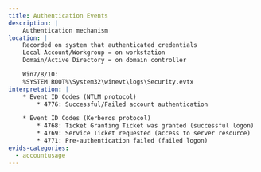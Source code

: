 ```yaml
---
title: Authentication Events
description: |
    Authentication mechanism
location: |
    Recorded on system that authenticated credentials
    Local Account/Workgroup = on workstation
    Domain/Active Directory = on domain controller

    Win7/8/10:
    %SYSTEM ROOT%\System32\winevt\logs\Security.evtx
interpretation: |
    * Event ID Codes (NTLM protocol)
        * 4776: Successful/Failed account authentication

    * Event ID Codes (Kerberos protocol)
        * 4768: Ticket Granting Ticket was granted (successful logon)
        * 4769: Service Ticket requested (access to server resource)
        * 4771: Pre-authentication failed (failed logon)
evids-categories:
  - accountusage
---
```

